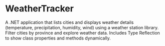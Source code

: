 # WeatherTracker
A .NET application that lists cities and displays weather details (temperature, precipitation, humidity, wind) using a weather station library. Filter cities by province and explore weather data. Includes Type Reflection to show class properties and methods dynamically.
